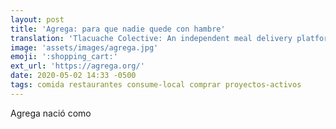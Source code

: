 ```yaml
---
layout: post
title: 'Agrega: para que nadie quede con hambre'
translation: 'Tlacuache Colective: An independent meal delivery platform'
image: 'assets/images/agrega.jpg'
emoji: ':shopping_cart:'
ext_url: 'https://agrega.org/'
date: 2020-05-02 14:33 -0500
tags: comida restaurantes consume-local comprar proyectos-activos
---
```


Agrega nació como 